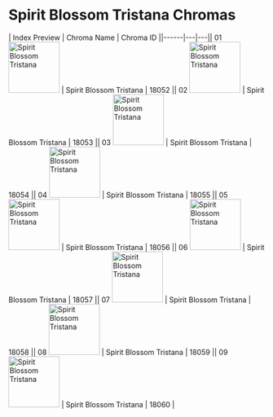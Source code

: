 # Spirit Blossom Tristana Chromas

| Index  Preview | Chroma Name | Chroma ID ||------|---|---|| 01  <img src='https://raw.communitydragon.org/latest/plugins/rcp-be-lol-game-data/global/default/v1/champion-chroma-images/18/18052.png' alt='Spirit Blossom Tristana' width='100'> | Spirit Blossom Tristana | 18052 || 02  <img src='https://raw.communitydragon.org/latest/plugins/rcp-be-lol-game-data/global/default/v1/champion-chroma-images/18/18053.png' alt='Spirit Blossom Tristana' width='100'> | Spirit Blossom Tristana | 18053 || 03  <img src='https://raw.communitydragon.org/latest/plugins/rcp-be-lol-game-data/global/default/v1/champion-chroma-images/18/18054.png' alt='Spirit Blossom Tristana' width='100'> | Spirit Blossom Tristana | 18054 || 04  <img src='https://raw.communitydragon.org/latest/plugins/rcp-be-lol-game-data/global/default/v1/champion-chroma-images/18/18055.png' alt='Spirit Blossom Tristana' width='100'> | Spirit Blossom Tristana | 18055 || 05  <img src='https://raw.communitydragon.org/latest/plugins/rcp-be-lol-game-data/global/default/v1/champion-chroma-images/18/18056.png' alt='Spirit Blossom Tristana' width='100'> | Spirit Blossom Tristana | 18056 || 06  <img src='https://raw.communitydragon.org/latest/plugins/rcp-be-lol-game-data/global/default/v1/champion-chroma-images/18/18057.png' alt='Spirit Blossom Tristana' width='100'> | Spirit Blossom Tristana | 18057 || 07  <img src='https://raw.communitydragon.org/latest/plugins/rcp-be-lol-game-data/global/default/v1/champion-chroma-images/18/18058.png' alt='Spirit Blossom Tristana' width='100'> | Spirit Blossom Tristana | 18058 || 08  <img src='https://raw.communitydragon.org/latest/plugins/rcp-be-lol-game-data/global/default/v1/champion-chroma-images/18/18059.png' alt='Spirit Blossom Tristana' width='100'> | Spirit Blossom Tristana | 18059 || 09  <img src='https://raw.communitydragon.org/latest/plugins/rcp-be-lol-game-data/global/default/v1/champion-chroma-images/18/18060.png' alt='Spirit Blossom Tristana' width='100'> | Spirit Blossom Tristana | 18060 |